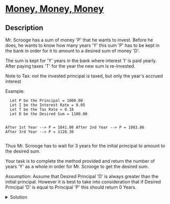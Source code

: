 # [Money, Money, Money](https://www.codewars.com/kata/563f037412e5ada593000114/train/javascript)
## Description
<div><p>Mr. Scrooge has a sum of money 'P' that he wants to invest. Before he does, he wants to know how many years 'Y' this sum 'P' has to be kept in the bank in order for it to amount to a desired sum of money 'D'.</p>
<p>The sum is kept for 'Y' years in the bank where interest 'I' is paid yearly. After paying taxes 'T' for the year the new sum is re-invested.</p>
<p>Note to Tax: not the invested principal is taxed, but only the year's accrued interest</p>
<p>Example:</p>
<pre><code>  Let P be the Principal = 1000.00      
  Let I be the Interest Rate = 0.05      
  Let T be the Tax Rate = 0.18      
  Let D be the Desired Sum = 1100.00


After 1st Year --&gt;
  P = 1041.00
After 2nd Year --&gt;
  P = 1083.86
After 3rd Year --&gt;
  P = 1128.30
</code></pre>
<p>Thus Mr. Scrooge has to wait for 3 years for the initial principal to amount to the desired sum.</p>
<p>Your task is to complete the method provided and return the number of years 'Y' as a whole in order for Mr. Scrooge to get the desired sum.  </p>
<p>Assumption: Assume that Desired Principal 'D' is always greater than the initial principal. However it is best to take into consideration that if Desired Principal 'D' is equal to Principal 'P' this should return 0 Years.</p>
</div>
<details><summary>Solution</summary><pre><code><span class="cm-keyword">function</span> <span class="cm-def">calculateYears</span>(<span class="cm-def">principal</span>, <span class="cm-def">interest</span>, <span class="cm-def">tax</span>, <span class="cm-def">desired</span>) {
  <span class="cm-keyword">for</span> (<span class="cm-variable">years</span> <span class="cm-operator">=</span> <span class="cm-number">0</span>;<span class="cm-variable-2">principal</span> <span class="cm-operator">&lt;</span> <span class="cm-variable-2">desired</span>; <span class="cm-variable">years</span><span class="cm-operator">++</span>)
    <span class="cm-variable-2">principal</span> <span class="cm-operator">+=</span> <span class="cm-variable-2">principal</span> <span class="cm-operator">*</span> <span class="cm-variable-2">interest</span> <span class="cm-operator">*</span> (<span class="cm-number">1</span><span class="cm-operator">-</span><span class="cm-variable-2">tax</span>);
  <span class="cm-keyword">return</span> <span class="cm-variable">years;</span>
}</code></pre></details>